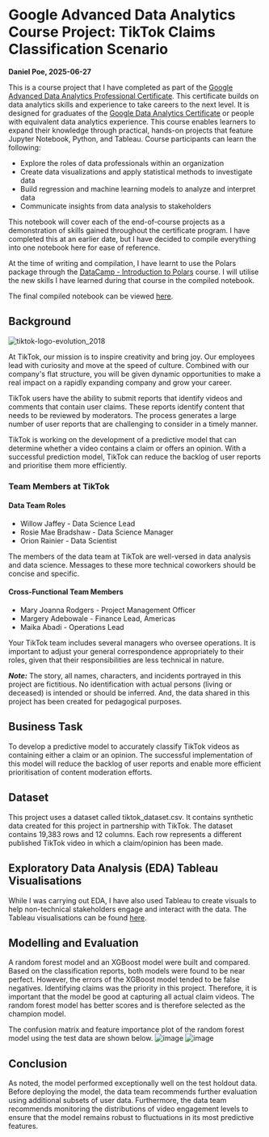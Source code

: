 # Google Advanced Data Analytics Course Project: TikTok Claims Classification Scenario
**Daniel Poe, 2025-06-27**

This is a course project that I have completed as part of the [Google Advanced Data Analytics Professional Certificate](https://www.coursera.org/professional-certificates/google-advanced-data-analytics). This certificate builds on data analytics skills and experience to take careers to the next level. It is designed for graduates of the [Google Data Analytics Certificate](https://www.coursera.org/professional-certificates/google-data-analytics) or people with equivalent data analytics experience. This course enables learners to expand their knowledge through practical, hands-on projects that feature Jupyter Notebook, Python, and Tableau. Course participants can learn the following:

- Explore the roles of data professionals within an organization 
- Create data visualizations and apply statistical methods to investigate data
- Build regression and machine learning models to analyze and interpret data
- Communicate insights from data analysis to stakeholders

This notebook will cover each of the end-of-course projects as a demonstration of skills gained throughout the certificate program. I have completed this at an earlier date, but I have decided to compile everything into one notebook here for ease of reference.

At the time of writing and compilation, I have learnt to use the Polars package through the [DataCamp - Introduction to Polars](https://app.datacamp.com/learn/courses/introduction-to-polars) course. I will utilise the new skills I have learned during that course in the compiled notebook.

The final compiled notebook can be viewed [here](https://github.com/daniel207pzd/Google-Advanced-Data-Analytics-Course-Project-TikTok-Claims/blob/main/Google%20Advanced%20Data%20Analytics%20-%20TikTok%20Claims%20Course%20Project%20(Daniel%20Poe).ipynb).

## Background

![tiktok-logo-evolution_2018](https://github.com/user-attachments/assets/92261f0b-b1fe-4900-805a-7e009a850a48)

At TikTok, our mission is to inspire creativity and bring joy. Our employees lead with curiosity and move at the speed of culture. Combined with our company's flat structure, you will be given dynamic opportunities to make a real impact on a rapidly expanding company and grow your career.

TikTok users have the ability to submit reports that identify videos and comments that contain user claims. These reports identify content that needs to be reviewed by moderators. The process generates a large number of user reports that are challenging to consider in a timely manner. 

TikTok is working on the development of a predictive model that can determine whether a video contains a claim or offers an opinion. With a successful prediction model, TikTok can reduce the backlog of user reports and prioritise them more efficiently.

### Team Members at TikTok
#### Data Team Roles

- Willow Jaffey - Data Science Lead
- Rosie Mae Bradshaw - Data Science Manager
- Orion Rainier - Data Scientist

The members of the data team at TikTok are well-versed in data analysis and data science. Messages to these more technical coworkers should be concise and specific.

#### Cross-Functional Team Members

- Mary Joanna Rodgers - Project Management Officer
- Margery Adebowale - Finance Lead, Americas
- Maika Abadi - Operations Lead

Your TikTok team includes several managers who oversee operations. It is important to adjust your general correspondence appropriately to their roles, given that their responsibilities are less technical in nature. 

***Note:*** The story, all names, characters, and incidents portrayed in this project are fictitious. No identification with actual persons (living or deceased) is intended or should be inferred. And, the data shared in this project has been created for pedagogical purposes. 

## Business Task
To develop a predictive model to accurately classify TikTok videos as containing either a claim or an opinion. The successful implementation of this model will reduce the backlog of user reports and enable more efficient prioritisation of content moderation efforts.

## Dataset
This project uses a dataset called tiktok_dataset.csv. It contains synthetic data created for this project in partnership with TikTok. The dataset contains 19,383 rows and 12 columns. Each row represents a different published TikTok video in which a claim/opinion has been made.

## Exploratory Data Analysis (EDA) Tableau Visualisations
While I was carrying out EDA, I have also used Tableau to create visuals to help non-technical stakeholders engage and interact with the data. The Tableau visualisations can be found [here](https://public.tableau.com/app/profile/daniel.poe/viz/GoogleAdvancedDataAnalyticsTikTokClaimsCourseProjectTableauVisualisationsDanielPoe/ClaimClassificationsDatasetEDA).

## Modelling and Evaluation
A random forest model and an XGBoost model were built and compared. Based on the classification reports, both models were found to be near perfect. However, the errors of the XGBoost model tended to be false negatives. Identifying claims was the priority in this project. Therefore, it is important that the model be good at capturing all actual claim videos. The random forest model has better scores and is therefore selected as the champion model.

The confusion matrix and feature importance plot of the random forest model using the test data are shown below.
![image](https://github.com/user-attachments/assets/15cf40bc-bf16-472f-991c-62baa4f810a9)
![image](https://github.com/user-attachments/assets/a6508b68-4c6e-49f0-807d-d4eda3ca98b4)

## Conclusion
As noted, the model performed exceptionally well on the test holdout data. Before deploying the model, the data team recommends further evaluation using additional subsets of user data. Furthermore, the data team recommends monitoring the distributions of video engagement levels to ensure that the model remains robust to fluctuations in its most predictive features.
